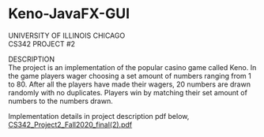 # Keno-JavaFX-GUI
 UNIVERSITY OF ILLINOIS CHICAGO  <br />
 CS342 PROJECT #2

 DESCRIPTION  <br />
 The project is an implementation of the popular casino game called Keno. In the game players wager choosing a set amount of numbers ranging from 1 to 80. After all the players have made their wagers, 20 numbers are drawn randomly with no duplicates. Players win by matching their set amount of numbers to the numbers drawn.
 
Implementation details in project description pdf below,
[CS342_Project2_Fall2020_final(2).pdf](https://github.com/shambhavi07/Keno-JavaFX-GUI/files/6666272/CS342_Project2_Fall2020_final.2.pdf)
